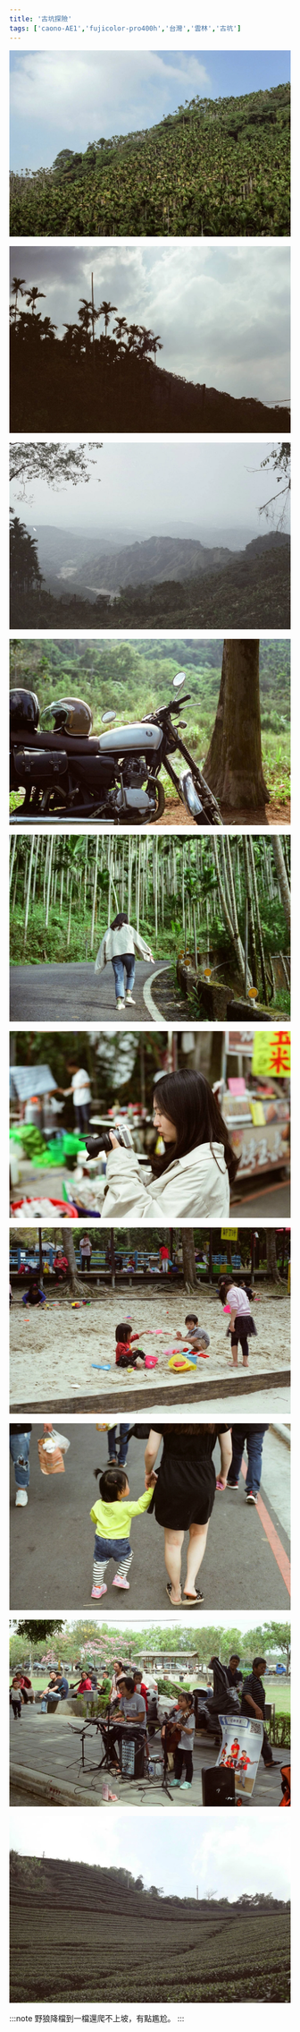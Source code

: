 ```yaml
---
title: '古坑探險'
tags: ['caono-AE1','fujicolor-pro400h','台灣','雲林','古坑']
---
```

![img](./img/instagram_output/202003/009.webp)

![img](./img/instagram_output/202003/008.webp)

![img](./img/instagram_output/202003/005.webp)

![img](./img/instagram_output/202003/006.webp)

![img](./img/instagram_output/202003/001.webp)

![img](./img/instagram_output/202003/010.webp)

![img](./img/instagram_output/202003/002.webp)

![img](./img/instagram_output/202003/007.webp)

![img](./img/instagram_output/202003/004.webp)

![img](./img/instagram_output/202003/003.webp)

:::note 
野狼降檔到一檔還爬不上坡，有點尷尬。
:::